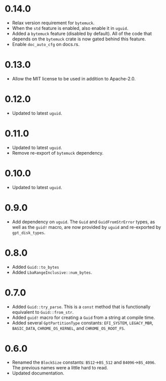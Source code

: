 # 0.14.0

* Relax version requirement for `bytemuck`.
* When the `std` feature is enabled, also enable it in `uguid`.
* Added a `bytemuck` feature (disabled by default). All of the code that
  depends on the `bytemuck` crate is now gated behind this feature.
* Enable `doc_auto_cfg` on docs.rs.

# 0.13.0

* Allow the MIT license to be used in addition to Apache-2.0.

# 0.12.0

* Updated to latest `uguid`.

# 0.11.0

* Updated to latest `uguid`.
* Remove re-export of `bytemuck` dependency.

# 0.10.0

* Updated to latest `uguid`.

# 0.9.0

* Add dependency on `uguid`. The `Guid` and `GuidFromStrError` types, as
  well as the `guid!` macro, are now provided by `uguid` and re-exported
  by `gpt_disk_types`.

# 0.8.0

* Added `Guid::to_bytes`
* Added `LbaRangeInclusive::num_bytes`.

# 0.7.0

* Added `Guid::try_parse`. This is a `const` method that is functionally
  equivalent to `Guid::from_str`.
* Added `guid!` macro for creating a `Guid` from a string at compile time.
* Added several `GptPartitionType` constants: `EFI_SYSTEM`,
  `LEGACY_MBR`, `BASIC_DATA`, `CHROME_OS_KERNEL`, and
  `CHROME_OS_ROOT_FS`.

# 0.6.0

* Renamed the `BlockSize` constants: `B512`→`BS_512` and
  `B4096`→`BS_4096`. The previous names were a little hard to read.
* Updated documentation.
